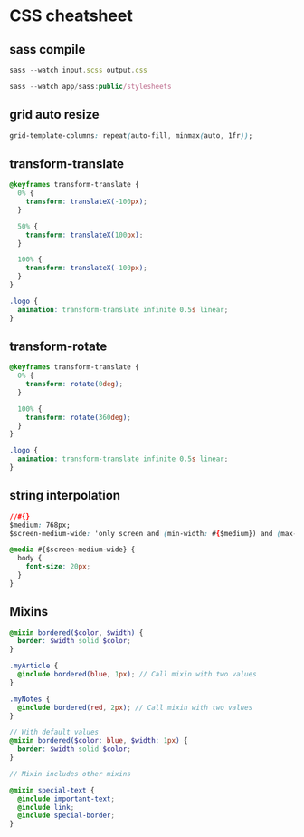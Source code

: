 # CSS cheatsheet

## sass compile

```javascript
sass --watch input.scss output.css
```

```javascript
sass --watch app/sass:public/stylesheets
```

## grid auto resize

```css
grid-template-columns: repeat(auto-fill, minmax(auto, 1fr));
```

## transform-translate

```css
@keyframes transform-translate {
  0% {
    transform: translateX(-100px);
  }

  50% {
    transform: translateX(100px);
  }

  100% {
    transform: translateX(-100px);
  }
}

.logo {
  animation: transform-translate infinite 0.5s linear;
}
```

## transform-rotate

```css
@keyframes transform-translate {
  0% {
    transform: rotate(0deg);
  }

  100% {
    transform: rotate(360deg);
  }
}

.logo {
  animation: transform-translate infinite 0.5s linear;
}
```

## string interpolation

```css
//#{}
$medium: 768px;
$screen-medium-wide: 'only screen and (min-width: #{$medium}) and (max-device-aspect-ratio: 9 / 16)';

@media #{$screen-medium-wide} {
  body {
    font-size: 20px;
  }
}
```

## Mixins

```scss
@mixin bordered($color, $width) {
  border: $width solid $color;
}

.myArticle {
  @include bordered(blue, 1px); // Call mixin with two values
}

.myNotes {
  @include bordered(red, 2px); // Call mixin with two values
}

// With default values
@mixin bordered($color: blue, $width: 1px) {
  border: $width solid $color;
}

// Mixin includes other mixins

@mixin special-text {
  @include important-text;
  @include link;
  @include special-border;
}
```
